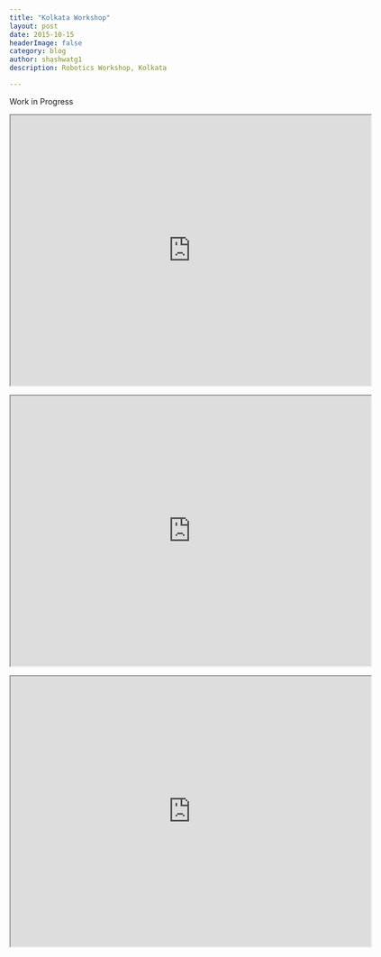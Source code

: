 ```yaml
---
title: "Kolkata Workshop"
layout: post
date: 2015-10-15 
headerImage: false
category: blog
author: shashwatg1
description: Robotics Workshop, Kolkata

---
```

<p>Work in Progress</p>

<p align="center">
  <iframe src="https://www.google.com/maps/d/embed?mid=1HOajik6DLhdXdHaD9pbOxSmn12pGwaZH" width="640" height="480"></iframe>
</p>

<p align="center">
  <iframe src="https://drive.google.com/open?id=1HOajik6DLhdXdHaD9pbOxSmn12pGwaZH&usp=sharing" width="640" height="480"></iframe>
</p>

<p align="center">
  <iframe src="https://drive.google.com/open?id=1HOajik6DLhdXdHaD9pbOxSmn12pGwaZH" width="640" height="480"></iframe>
</p>

